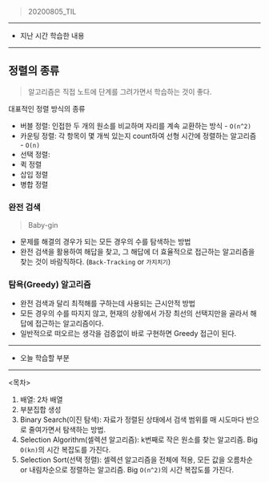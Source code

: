 > 20200805_TIL



---

- 지난 시간 학습한 내용

---





## 정렬의 종류

> 알고리즘은 직접 노트에 단계를 그려가면서 학습하는 것이 좋다.



대표적인 정렬 방식의 종류

- 버블 정렬: 인접한 두 개의 원소를 비교하며 자리를 계속 교환하는 방식 - `O(n^2)`
- 카운팅 정렬: 각 항목이 몇 개씩 있는지 count하여 선형 시간에 정렬하는 알고리즘 - `O(n)`
- 선택 정렬: 
- 퀵 정렬
- 삽입 정렬
- 병합 정렬



### 완전 검색

> Baby-gin

- 문제를 해결의 경우가 되는 모든 경우의 수를 탐색하는 방법
- 완전 검색을 활용하여 해답을 찾고, 그 해답에 더 효율적으로 접근하는 알고리즘을 찾는 것이 바람직하다. (`Back-Tracking` or `가지치기`)



### 탐욕(Greedy) 알고리즘

- 완전 검색과 달리 최적해를 구하는데 사용되는 근시안적 방법
- 모든 경우의 수를 따지지 않고, 현재의 상황에서 가장 최선의 선택지만을 골라서 해답에 접근하는 알고리즘이다.
- 일반적으로 떠오르는 생각을 검증없이 바로 구현하면 Greedy 접근이 된다.





---

- 오늘 학습할 부분

---

<목차>

1. 배열: 2차 배열
2. 부분집합 생성
3. Binary Search(이진 탐색): 자료가 정렬된 상태에서 검색 범위를 매 시도마다 반으로 줄여가면서 탐색하는 방법.
4. Selection Algorithm(셀렉션 알고리즘): k번째로 작은 원소를 찾는 알고리즘. Big `O(kn)`의 시간 복잡도를 가진다.
5. Selection Sort(선택 정렬): 셀렉션 알고리즘을 전체에 적용, 모든 값을 오름차순 or 내림차순으로 정렬하는 알고리즘. Big `O(n^2)`의 시간 복잡도를 가진다.







